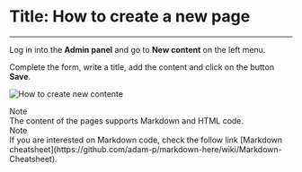 # Title: How to create a new page
<!-- Position: 1 -->
<!-- Date: 2017-08-24 22:00:00 -->
---
Log in into the **Admin panel** and go to **New content** on the left menu.

Complete the form, write a title, add the content and click on the button **Save**.

![How to create new contente](https://df6m0u2ovo2fu.cloudfront.net/images/documentation-english/how-to-create-new-content.png)

<div markdown="1" class="note">
<div class="note-title">Note</div>
The content of the pages supports Markdown and HTML code.
</div>

<div markdown="1" class="note">
<div class="note-title">Note</div>
If you are interested on Markdown code, check the follow link [Markdown cheatsheet](https://github.com/adam-p/markdown-here/wiki/Markdown-Cheatsheet).
</div>